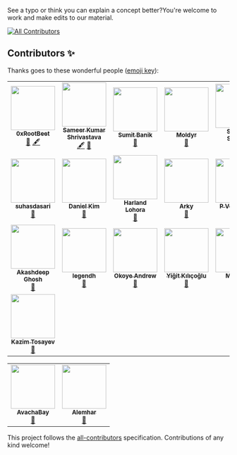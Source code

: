 See a typo or think you can explain a concept better?You're welcome to work and make edits to our material. 
<!-- ALL-CONTRIBUTORS-BADGE:START - Do not remove or modify this section -->
[![All Contributors](https://img.shields.io/badge/all_contributors-22-orange.svg?style=flat-square)](#contributors-)
<!-- ALL-CONTRIBUTORS-BADGE:END -->


## Contributors ✨

Thanks goes to these wonderful people ([emoji key](https://allcontributors.org/docs/en/emoji-key)):

<!-- ALL-CONTRIBUTORS-LIST:START - Do not remove or modify this section -->
<!-- prettier-ignore-start -->
<!-- markdownlint-disable -->
<table>
  <tr>
    <td align="center"><a href="https://github.com/0xrootbeet"><img src="https://avatars.githubusercontent.com/u/95595538?v=4?s=100" width="100px;" alt=""/><br /><sub><b>0xRootBeet</b></sub></a><br /><a href="https://github.com/CadenaDev/courses/issues?q=author%3A0xrootbeet" title="Bug reports">🐛</a> <a href="#content-0xrootbeet" title="Content">🖋</a></td>
    <td align="center"><a href="https://www.linkedin.com/in/sameer-kumar-shrivastava-a79650227/"><img src="https://avatars.githubusercontent.com/u/95861453?v=4?s=100" width="100px;" alt=""/><br /><sub><b>Sameer Kumar Shrivastava</b></sub></a><br /><a href="#content-sameer-kumar-shrivastava" title="Content">🖋</a> <a href="https://github.com/CadenaDev/courses/issues?q=author%3Asameer-kumar-shrivastava" title="Bug reports">🐛</a></td>
    <td align="center"><a href="https://www.linkedin.com/in/sumitbanik/"><img src="https://avatars.githubusercontent.com/u/36637433?v=4?s=100" width="100px;" alt=""/><br /><sub><b>Sumit Banik</b></sub></a><br /><a href="https://github.com/CadenaDev/courses/issues?q=author%3AiSumitBanik" title="Bug reports">🐛</a></td>
    <td align="center"><a href="https://github.com/Moldir28"><img src="https://avatars.githubusercontent.com/u/75260678?v=4?s=100" width="100px;" alt=""/><br /><sub><b>Moldyr </b></sub></a><br /><a href="https://github.com/CadenaDev/courses/issues?q=author%3AMoldir28" title="Bug reports">🐛</a></td>
    <td align="center"><a href="https://sushanshakya.github.io/"><img src="https://avatars.githubusercontent.com/u/53656009?v=4?s=100" width="100px;" alt=""/><br /><sub><b>Sushan Shakya</b></sub></a><br /><a href="https://github.com/CadenaDev/courses/issues?q=author%3ASushanShakya" title="Bug reports">🐛</a></td>
    <td align="center"><a href="https://ceghap.com/"><img src="https://avatars.githubusercontent.com/u/3787687?v=4?s=100" width="100px;" alt=""/><br /><sub><b>Ashraf Latif</b></sub></a><br /><a href="https://github.com/CadenaDev/courses/issues?q=author%3Aceghap" title="Bug reports">🐛</a></td>
    <td align="center"><a href="https://github.com/maxeclairs"><img src="https://avatars.githubusercontent.com/u/4637967?v=4?s=100" width="100px;" alt=""/><br /><sub><b>Akhilesh Upadhyaya</b></sub></a><br /><a href="https://github.com/CadenaDev/courses/issues?q=author%3Amaxeclairs" title="Bug reports">🐛</a></td>
  </tr>
  <tr>
    <td align="center"><a href="https://github.com/suhasdasari"><img src="https://avatars.githubusercontent.com/u/62507133?v=4?s=100" width="100px;" alt=""/><br /><sub><b>suhasdasari</b></sub></a><br /><a href="https://github.com/CadenaDev/courses/issues?q=author%3Asuhasdasari" title="Bug reports">🐛</a></td>
    <td align="center"><a href="https://github.com/dkayzee"><img src="https://avatars.githubusercontent.com/u/43211253?v=4?s=100" width="100px;" alt=""/><br /><sub><b>Daniel Kim</b></sub></a><br /><a href="https://github.com/CadenaDev/courses/issues?q=author%3Adkayzee" title="Bug reports">🐛</a></td>
    <td align="center"><a href="https://harlandlohora.com/"><img src="https://avatars.githubusercontent.com/u/26666489?v=4?s=100" width="100px;" alt=""/><br /><sub><b>Harland Lohora</b></sub></a><br /><a href="https://github.com/CadenaDev/courses/issues?q=author%3AHarlandLohora" title="Bug reports">🐛</a></td>
    <td align="center"><a href="https://github.com/ArkyTech-Inc"><img src="https://avatars.githubusercontent.com/u/39137642?v=4?s=100" width="100px;" alt=""/><br /><sub><b>Arky</b></sub></a><br /><a href="https://github.com/CadenaDev/courses/issues?q=author%3AArkyTech-Inc" title="Bug reports">🐛</a></td>
    <td align="center"><a href="https://www.behance.net/venkatsai3"><img src="https://avatars.githubusercontent.com/u/60128586?v=4?s=100" width="100px;" alt=""/><br /><sub><b>P Venkat Sai</b></sub></a><br /><a href="https://github.com/CadenaDev/courses/issues?q=author%3Avenkatsai6" title="Bug reports">🐛</a></td>
    <td align="center"><a href="https://bandism.net/"><img src="https://avatars.githubusercontent.com/u/22633385?v=4?s=100" width="100px;" alt=""/><br /><sub><b>Ikko Ashimine</b></sub></a><br /><a href="https://github.com/CadenaDev/courses/issues?q=author%3Aeltociear" title="Bug reports">🐛</a></td>
    <td align="center"><a href="https://github.com/Atique-7"><img src="https://avatars.githubusercontent.com/u/80064685?v=4?s=100" width="100px;" alt=""/><br /><sub><b>ATIQUE KHAN</b></sub></a><br /><a href="https://github.com/CadenaDev/courses/issues?q=author%3AAtique-7" title="Bug reports">🐛</a></td>
  </tr>
  <tr>
    <td align="center"><a href="https://github.com/akashdeepghosh"><img src="https://avatars.githubusercontent.com/u/43311467?v=4?s=100" width="100px;" alt=""/><br /><sub><b>Akashdeep Ghosh</b></sub></a><br /><a href="https://github.com/CadenaDev/courses/issues?q=author%3Aakashdeepghosh" title="Bug reports">🐛</a></td>
    <td align="center"><a href="https://github.com/legendh"><img src="https://avatars.githubusercontent.com/u/12997268?v=4?s=100" width="100px;" alt=""/><br /><sub><b>legendh</b></sub></a><br /><a href="https://github.com/CadenaDev/courses/issues?q=author%3Alegendh" title="Bug reports">🐛</a></td>
    <td align="center"><a href="https://github.com/andrewinsoul"><img src="https://avatars.githubusercontent.com/u/25207671?v=4?s=100" width="100px;" alt=""/><br /><sub><b>Okoye Andrew</b></sub></a><br /><a href="https://github.com/CadenaDev/courses/issues?q=author%3Aandrewinsoul" title="Bug reports">🐛</a></td>
    <td align="center"><a href="http://yigitkilicoglu.com"><img src="https://avatars.githubusercontent.com/u/22952457?v=4?s=100" width="100px;" alt=""/><br /><sub><b>Yiğit Kılıçoğlu</b></sub></a><br /><a href="https://github.com/CadenaDev/courses/issues?q=author%3Akilyig" title="Bug reports">🐛</a></td>
    <td align="center"><a href="https://linktr.ee/AVAIDN"><img src="https://avatars.githubusercontent.com/u/47790579?v=4?s=100" width="100px;" alt=""/><br /><sub><b>Mikail B.</b></sub></a><br /><a href="https://github.com/CadenaDev/courses/issues?q=author%3AAVAIDN" title="Bug reports">🐛</a></td>
    <td align="center"><a href="https://donnc.github.io/"><img src="https://avatars.githubusercontent.com/u/47761288?v=4?s=100" width="100px;" alt=""/><br /><sub><b>Donald Chinhuru</b></sub></a><br /><a href="https://github.com/CadenaDev/courses/issues?q=author%3ADonnC" title="Bug reports">🐛</a></td>
    <td align="center"><a href="https://devlongs.github.io/"><img src="https://avatars.githubusercontent.com/u/60902874?v=4?s=100" width="100px;" alt=""/><br /><sub><b>Longs Pemun Gotar</b></sub></a><br /><a href="https://github.com/CadenaDev/courses/issues?q=author%3Adevlongs" title="Bug reports">🐛</a></td>
  </tr>
  <tr>
    <td align="center"><a href="http://tosayev.com"><img src="https://avatars.githubusercontent.com/u/106172091?v=4?s=100" width="100px;" alt=""/><br /><sub><b>Kazim Tosayev</b></sub></a><br /><a href="https://github.com/CadenaDev/courses/issues?q=author%3Atosayev" title="Bug reports">🐛</a></td>
  </tr>
</table>

<!-- markdownlint-restore -->
<!-- prettier-ignore-end -->

<!-- ALL-CONTRIBUTORS-LIST:END -->
<table>
  <tr>
        <td align="center"><a href="https://github.com/AvachaBay"><img src="https://avatars.githubusercontent.com/u/45499422?v=4?s=100" width="100px;" alt=""/><br /><sub><b>AvachaBay </b></sub></a><br /><a href="https://github.com/CadenaDev/courses/" title="Bug reports">🐛</a></td>
        <td align="center"><a href="https://github.com/alemhar"><img src="https://avatars.githubusercontent.com/u/13273199?v=4?s=100" width="100px;" alt=""/><br /><sub><b>Alemhar </b></sub></a><br /><a href="https://github.com/alemhar" title="Bug reports">🐛</a></td>

  </tr>
</table>

This project follows the [all-contributors](https://github.com/all-contributors/all-contributors) specification. Contributions of any kind welcome!
